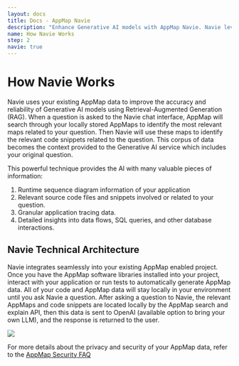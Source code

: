 ```yaml
---
layout: docs
title: Docs - AppMap Navie
description: "Enhance Generative AI models with AppMap Navie. Navie leverages RAG to provide accurate answers by searching locally stored AppMaps for relevant code snippets and application insights."
name: How Navie Works
step: 2
navie: true
---
```


# How Navie Works

Navie uses your existing AppMap data to improve the accuracy and reliability of Generative AI models using Retrieval-Augmented Generation (RAG). When a question is asked to the Navie chat interface, AppMap will search through your locally stored AppMaps to identify the most relevant maps related to your question. Then Navie will use these maps to identify the relevant code snippets related to the question.  This corpus of data becomes the context provided to the Generative AI service which includes your original question. 

This powerful technique provides the AI with many valuable pieces of information:  
1) Runtime sequence diagram information of your application
2) Relevant source code files and snippets involved or related to your question.  
3) Granular application tracing data.
4) Detailed insights into data flows, SQL queries, and other database interactions.


## Navie Technical Architecture

Navie integrates seamlessly into your existing AppMap enabled project.  Once you have the AppMap software libraries installed into your project, interact with your application or run tests to automatically generate AppMap data. All of your code and AppMap data will stay locally in your environment until you ask Navie a question.  After asking a question to Navie, the relevant AppMaps and code snippets are located locally by the AppMap search and explain API, then this data is sent to OpenAI (available option to bring your own LLM), and the response is returned to the user. 

<img class="video-screenshot" src="/assets/img/product/navie-architecture.webp"/> 

For more details about the privacy and security of your AppMap data, refer to the [AppMap Security FAQ](https://appmap.io/security)